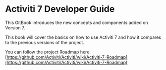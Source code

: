 # Activiti 7 Developer Guide

This GitBook introduces the new concepts and components added on Version 7.

This book will cover the basics on how to use Activiti 7 and how it compares to the previous versions of the project.



You can follow the project Roadmap here: [https://github.com/Activiti/Activiti/wiki/Activiti-7-Roadmap](https://github.com/Activiti/Activiti/wiki/Activiti-7-Roadmap)

